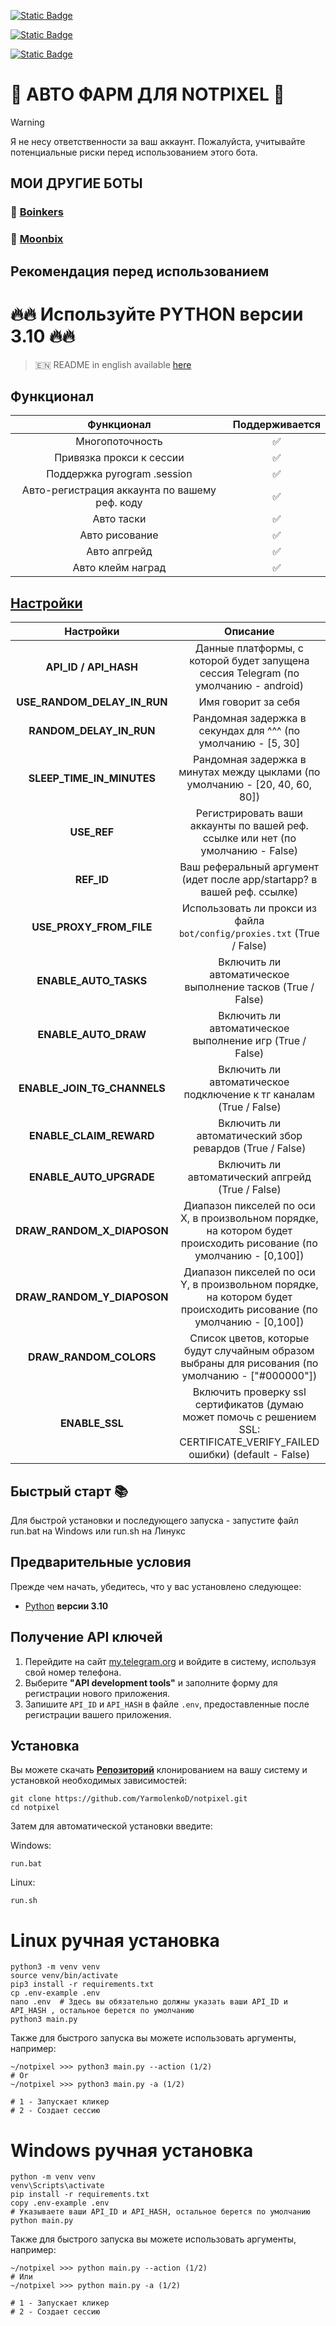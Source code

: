 [![Static Badge](https://img.shields.io/badge/Telegram-Channel-Link?style=for-the-badge&logo=Telegram&logoColor=white&logoSize=auto&color=blue)](https://t.me/hidden_coding)

[![Static Badge](https://img.shields.io/badge/Telegram-Chat-yes?style=for-the-badge&logo=Telegram&logoColor=white&logoSize=auto&color=blue)](https://t.me/hidden_codding_chat)

[![Static Badge](https://img.shields.io/badge/Telegram-Bot%20Link-Link?style=for-the-badge&logo=Telegram&logoColor=white&logoSize=auto&color=blue)](https://t.me/notpixel/app?startapp=f355876562)

# 🎨 АВТО ФАРМ ДЛЯ NOTPIXEL 🎨

> [!WARNING]
> Я не несу ответственности за ваш аккаунт. Пожалуйста, учитывайте потенциальные риски перед использованием этого бота.

## МОИ ДРУГИЕ БОТЫ

### 💩 [Boinkers](https://github.com/YarmolenkoD/boinkers)
### 🚀 [Moonbix](https://github.com/YarmolenkoD/moonbix)

## Рекомендация перед использованием

# 🔥🔥 Используйте PYTHON версии 3.10 🔥🔥

> 🇪🇳 README in english available [here](README-EN)

## Функционал  
|                  Функционал                   | Поддерживается |
|:---------------------------------------------:|:--------------:|
|                Многопоточность                |       ✅        | 
|           Привязка прокси к сессии            |       ✅        | 
|          Поддержка pyrogram .session          |       ✅        |
| Авто-регистрация аккаунта по вашему реф. коду |       ✅        |
|                  Авто таски                   |       ✅        |
|                Авто рисование                 |       ✅        |
|                 Авто апгрейд                  |       ✅        |
|               Авто клейм наград               |       ✅        |


## [Настройки](https://github.com/YarmolenkoD/notpixel/blob/main/.env-example/)
|            Настройки            |                                                          Описание                                                           |
|:-------------------------------:|:---------------------------------------------------------------------------------------------------------------------------:|
|    **API_ID / API_HASH**    |                     Данные платформы, с которой будет запущена сессия Telegram (по умолчанию - android)                     |
| **USE_RANDOM_DELAY_IN_RUN** |                                                     Имя говорит за себя                                                     |
|   **RANDOM_DELAY_IN_RUN**   |                                Рандомная задержка в секундах для ^^^ (по умолчанию - [5, 30]                                |
|  **SLEEP_TIME_IN_MINUTES**  |                        Рандомная задержка в минутах между цыклами (по умолчанию - [20, 40, 60, 80])                         |
|         **USE_REF**         |                      Регистрировать ваши аккаунты по вашей реф. ссылке или нет (по умолчанию - False)                       |
|         **REF_ID**          |                           Ваш реферальный аргумент (идет после app/startapp? в вашей реф. ссылке)                           |
|   **USE_PROXY_FROM_FILE**   |                           Использовать ли прокси из файла `bot/config/proxies.txt` (True / False)                           |
|    **ENABLE_AUTO_TASKS**    |                                 Включить ли автоматическое выполнение тасков (True / False)                                 |
|    **ENABLE_AUTO_DRAW**     |                                  Включить ли автоматическое выполнение игр (True / False)                                   |
| **ENABLE_JOIN_TG_CHANNELS** |                             Включить ли автоматическое подключение к тг каналам (True / False)                              |
|   **ENABLE_CLAIM_REWARD**   |                                   Включить ли автоматический збор ревардов (True / False)                                   |
|   **ENABLE_AUTO_UPGRADE**   |                                     Включить ли автоматический апгрейд  (True / False)                                      |
| **DRAW_RANDOM_X_DIAPOSON**  |     Диапазон пикселей по оси X, в произвольном порядке, на котором будет происходить рисование (по умолчанию - [0,100])     |
| **DRAW_RANDOM_Y_DIAPOSON**  |     Диапазон пикселей по оси Y, в произвольном порядке, на котором будет происходить рисование (по умолчанию - [0,100])     |
|   **DRAW_RANDOM_COLORS**    |             Список цветов, которые будут случайным образом выбраны для рисования  (по умолчанию - ["#000000"])              |
|       **ENABLE_SSL**        | Включить проверку ssl сертификатов (думаю может помочь с решением SSL: CERTIFICATE_VERIFY_FAILED ошибки)  (default - False) |

## Быстрый старт 📚

Для быстрой установки и последующего запуска - запустите файл run.bat на Windows или run.sh на Линукс

## Предварительные условия
Прежде чем начать, убедитесь, что у вас установлено следующее:
- [Python](https://www.python.org/downloads/) **версии 3.10**

## Получение API ключей
1. Перейдите на сайт [my.telegram.org](https://my.telegram.org) и войдите в систему, используя свой номер телефона.
2. Выберите **"API development tools"** и заполните форму для регистрации нового приложения.
3. Запишите `API_ID` и `API_HASH` в файле `.env`, предоставленные после регистрации вашего приложения.

## Установка
Вы можете скачать [**Репозиторий**](https://github.com/YarmolenkoD/notpixel) клонированием на вашу систему и установкой необходимых зависимостей:
```shell
git clone https://github.com/YarmolenkoD/notpixel.git
cd notpixel
```

Затем для автоматической установки введите:

Windows:
```shell
run.bat
```

Linux:
```shell
run.sh
```

# Linux ручная установка
```shell
python3 -m venv venv
source venv/bin/activate
pip3 install -r requirements.txt
cp .env-example .env
nano .env  # Здесь вы обязательно должны указать ваши API_ID и API_HASH , остальное берется по умолчанию
python3 main.py
```

Также для быстрого запуска вы можете использовать аргументы, например:
```shell
~/notpixel >>> python3 main.py --action (1/2)
# Or
~/notpixel >>> python3 main.py -a (1/2)

# 1 - Запускает кликер
# 2 - Создает сессию
```


# Windows ручная установка
```shell
python -m venv venv
venv\Scripts\activate
pip install -r requirements.txt
copy .env-example .env
# Указываете ваши API_ID и API_HASH, остальное берется по умолчанию
python main.py
```

Также для быстрого запуска вы можете использовать аргументы, например:
```shell
~/notpixel >>> python main.py --action (1/2)
# Или
~/notpixel >>> python main.py -a (1/2)

# 1 - Запускает кликер
# 2 - Создает сессию
```
